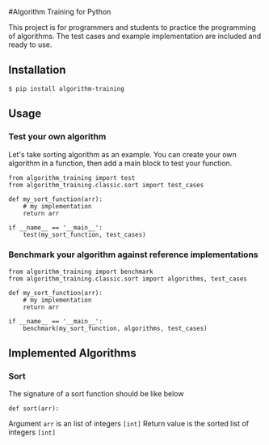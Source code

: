 #Algorithm Training for Python

This project is for programmers and students to practice the programming of algorithms. The test cases and example implementation are included and ready to use.

## Installation

```
$ pip install algorithm-training
```

## Usage

### Test your own algorithm

Let's take sorting algorithm as an example. You can create your own algorithm in a function, then add a main block to test your function.

```
from algorithm_training import test
from algorithm_training.classic.sort import test_cases

def my_sort_function(arr):
    # my implementation
    return arr
    
if __name__ == '__main__':
    test(my_sort_function, test_cases)
```

### Benchmark your algorithm against reference implementations

```
from algorithm_training import benchmark
from algorithm_training.classic.sort import algorithms, test_cases

def my_sort_function(arr):
    # my implementation
    return arr
    
if __name__ == '__main__':
    benchmark(my_sort_function, algorithms, test_cases)
```

## Implemented Algorithms

### Sort

The signature of a sort function should be like below

```
def sort(arr):
```

Argument `arr` is an list of integers `[int]`
Return value is the sorted list of integers `[int]`



